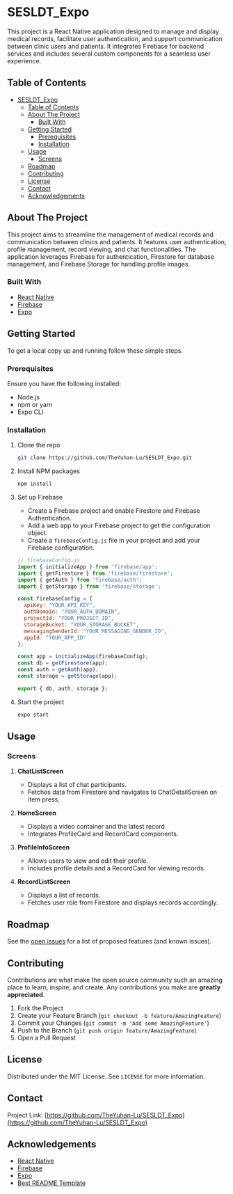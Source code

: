 # SESLDT_Expo

This project is a React Native application designed to manage and display medical records, facilitate user authentication, and support communication between clinic users and patients. It integrates Firebase for backend services and includes several custom components for a seamless user experience.

## Table of Contents

- [SESLDT\_Expo](#sesldt_expo)
  - [Table of Contents](#table-of-contents)
  - [About The Project](#about-the-project)
    - [Built With](#built-with)
  - [Getting Started](#getting-started)
    - [Prerequisites](#prerequisites)
    - [Installation](#installation)
  - [Usage](#usage)
    - [Screens](#screens)
  - [Roadmap](#roadmap)
  - [Contributing](#contributing)
  - [License](#license)
  - [Contact](#contact)
  - [Acknowledgements](#acknowledgements)

## About The Project

This project aims to streamline the management of medical records and communication between clinics and patients. It features user authentication, profile management, record viewing, and chat functionalities. The application leverages Firebase for authentication, Firestore for database management, and Firebase Storage for handling profile images.

### Built With

- [React Native](https://reactnative.dev/)
- [Firebase](https://firebase.google.com/)
- [Expo](https://expo.dev/)

## Getting Started

To get a local copy up and running follow these simple steps.

### Prerequisites

Ensure you have the following installed:
- Node.js
- npm or yarn
- Expo CLI

### Installation

1. Clone the repo
   ```sh
   git clone https://github.com/TheYuhan-Lu/SESLDT_Expo.git
   ```
2. Install NPM packages
   ```sh
   npm install
   ```
3. Set up Firebase
   - Create a Firebase project and enable Firestore and Firebase Authentication.
   - Add a web app to your Firebase project to get the configuration object.
   - Create a `firebaseConfig.js` file in your project and add your Firebase configuration.

   ```javascript
   // firebaseConfig.js
   import { initializeApp } from 'firebase/app';
   import { getFirestore } from 'firebase/firestore';
   import { getAuth } from 'firebase/auth';
   import { getStorage } from 'firebase/storage';

   const firebaseConfig = {
     apiKey: "YOUR_API_KEY",
     authDomain: "YOUR_AUTH_DOMAIN",
     projectId: "YOUR_PROJECT_ID",
     storageBucket: "YOUR_STORAGE_BUCKET",
     messagingSenderId: "YOUR_MESSAGING_SENDER_ID",
     appId: "YOUR_APP_ID"
   };

   const app = initializeApp(firebaseConfig);
   const db = getFirestore(app);
   const auth = getAuth(app);
   const storage = getStorage(app);

   export { db, auth, storage };
   ```

4. Start the project
   ```sh
   expo start
   ```

## Usage

### Screens

1. **ChatListScreen**
   - Displays a list of chat participants.
   - Fetches data from Firestore and navigates to ChatDetailScreen on item press.

2. **HomeScreen**
   - Displays a video container and the latest record.
   - Integrates ProfileCard and RecordCard components.

3. **ProfileInfoScreen**
   - Allows users to view and edit their profile.
   - Includes profile details and a RecordCard for viewing records.

4. **RecordListScreen**
   - Displays a list of records.
   - Fetches user role from Firestore and displays records accordingly.

## Roadmap

See the [open issues](https://github.com/your_username_/Project-Name/issues) for a list of proposed features (and known issues).

## Contributing

Contributions are what make the open source community such an amazing place to learn, inspire, and create. Any contributions you make are **greatly appreciated**.

1. Fork the Project
2. Create your Feature Branch (`git checkout -b feature/AmazingFeature`)
3. Commit your Changes (`git commit -m 'Add some AmazingFeature'`)
4. Push to the Branch (`git push origin feature/AmazingFeature`)
5. Open a Pull Request

## License

Distributed under the MIT License. See `LICENSE` for more information.

## Contact

Project Link: [https://github.com/TheYuhan-Lu/SESLDT_Expo](https://github.com/TheYuhan-Lu/SESLDT_Expo)

## Acknowledgements

- [React Native](https://reactnative.dev/)
- [Firebase](https://firebase.google.com/)
- [Expo](https://expo.dev/)
- [Best README Template](https://github.com/othneildrew/Best-README-Template)
